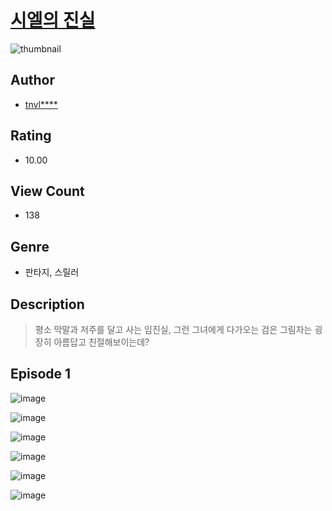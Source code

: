 # [시엘의 진실](https://comic.naver.com/challenge/list?titleId=810253)
![thumbnail](https://image-comic.pstatic.net/user_contents_data/challenge_comic/2023/05/23/295211/upload_3544439801534375521_480x623.jpeg)

## Author
- [tnvl****](https://comic.naver.com/artistTitle?id=295211)

## Rating
- 10.00

## View Count
- 138

## Genre
- 판타지, 스릴러

## Description
> 평소 막말과 저주를 달고 사는 임진실, 그런 그녀에게 다가오는 검은 그림자는 굉장히 아름답고 친절해보이는데?


## Episode 1
![image](https://image-comic.pstatic.net/user_contents_data/challenge_comic/2023/05/23/295211/upload_3688786951398372406.jpeg)

![image](https://image-comic.pstatic.net/user_contents_data/challenge_comic/2023/05/23/295211/upload_7233124269040087602.jpeg)

![image](https://image-comic.pstatic.net/user_contents_data/challenge_comic/2023/05/23/295211/upload_7363495781630751025.jpeg)

![image](https://image-comic.pstatic.net/user_contents_data/challenge_comic/2023/05/23/295211/upload_3832903273399333476.jpeg)

![image](https://image-comic.pstatic.net/user_contents_data/challenge_comic/2023/05/23/295211/upload_3761179922272446005.jpeg)

![image](https://image-comic.pstatic.net/user_contents_data/challenge_comic/2023/05/23/295211/upload_7016944005190529890.jpeg)
